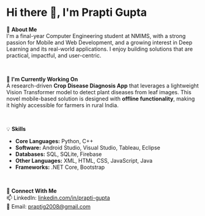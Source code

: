 # Hi there 👋, I'm Prapti Gupta

🚀 **About Me**  
I'm a final-year Computer Engineering student at NMIMS, with a strong passion for Mobile and Web Development, and a growing interest in Deep Learning and its real-world applications. I enjoy building solutions that are practical, impactful, and user-centric.

&nbsp;

🌾 **I'm Currently Working On**  
 A research-driven **Crop Disease Diagnosis App** that leverages a lightweight Vision Transformer model to detect plant diseases from leaf images. This novel mobile-based solution is designed with **offline functionality**, making it highly accessible for farmers in rural India.

&nbsp;

💡 **Skills**  
- **Core Languages:** Python, C++  
- **Software:** Android Studio, Visual Studio, Tableau, Eclipse  
- **Databases:** SQL, SQLite, Firebase  
- **Other Languages:** XML, HTML, CSS, JavaScript, Java  
- **Frameworks:** .NET Core, Bootstrap

&nbsp;


🔗 **Connect With Me**  
📫 LinkedIn: [linkedin.com/in/prapti-gupta](https://linkedin.com/in/prapti-gupta)  
📧 Email: praptig2008@gmail.com
